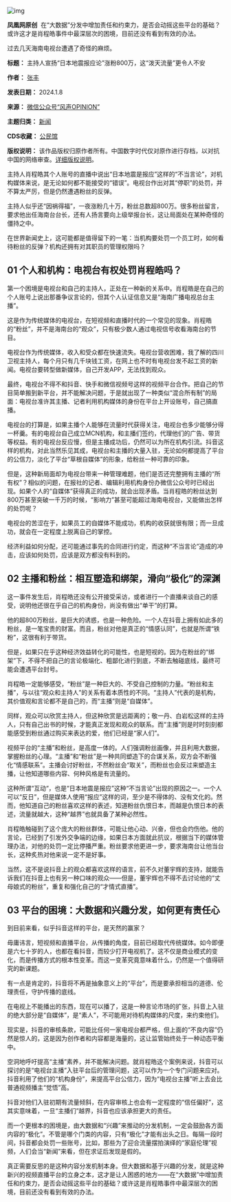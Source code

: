 ![img](https://chinadigitaltimes.net/chinese/files/2024/01/post-703948-659c7382982f0.)


**凤凰网原创**  在“大数据”分发中增加责任和约束力，是否会动摇这些平台的基础？或许这才是肖程皓事件中最深层次的困境，目前还没有看到有效的办法。‍


过去几天海南电视台遭遇了奇怪的麻烦。




**标题：** 主持人宣扬“日本地震报应论”涨粉800万，这“泼天流量”更令人不安  

**作者：** [张丰](https://chinadigitaltimes.net/space/风声OPINION)  

**发表日期：** 2024.1.8  

**来源：** [微信公众号“风声OPINION”](https://web.archive.org/web/https://mp.weixin.qq.com/s/baQ7v-6JXfRFxGq7takQow)  

**主题归类：** [新闻](https://chinadigitaltimes.net/space/新闻)  

**CDS收藏：** [公民馆](https://chinadigitaltimes.net/space/%E5%85%AC%E6%B0%91%E9%A6%86)  

**版权说明：** 该作品版权归原作者所有。中国数字时代仅对原作进行存档，以对抗中国的网络审查。[详细版权说明](https://chinadigitaltimes.net/chinese/copyright)。


主持人肖程皓其个人账号的直播中说出“日本地震是报应”这样的“不当言论”，对机构媒体来说，是无论如何都不能接受的“错误”。电视台作出对其“停职”的处罚，并不算太严厉，但是仍然遭遇粉丝的反弹。


主持人似乎还“因祸得福”，一夜涨粉几十万，粉丝总数超800万。很多粉丝留言，要求他出任海南台台长，还有人扬言要向上级举报台长，这让局面处在某种奇怪的僵持之中。


在世界新闻史上，这可能都是值得留下的一笔：当机构要处罚一个员工时，如何看待粉丝的反弹？机构还拥有对其职员的管理权限吗？


01 个人和机构：电视台有权处罚肖程皓吗？
---------------------


第一个困境是电视台和自己的主持人，正处在一种新的关系中。肖程皓是在自己的个人账号上说出那番争议言论的，但其个人认证信息又是“海南广播电视总台主播”。


这是作为传统媒体的电视台，在短视频和直播时代的一个常见的现象。肖程皓的“粉丝”，并不是海南台的“观众”，只有极少数人通过电视信号收看海南台的节目。


电视台作为传统媒体，收入和受众都在快速流失。电视台营收困难，我了解的四川卫视主持人，每个月只有几千块钱工资，在网上也不时有电视台发不起工资的新闻。电视台要转型做新媒体，自己开发APP，无法找到观众。


最终，电视台不得不和抖音、快手和微信视频号这样的视频平台合作。把自己的节目简单搬到新平台，并不能解决问题，于是就出现了一种类似“混合所有制”的局面：电视台准许其主播、记者利用机构媒体的身份在平台上开设账号，自己搞直播。


电视台的打算是，如果主播个人能够在流量时代获得关注，电视台也多少能够分得一杯羹。有的电视台自己成立MCN机构，和主播们签约，代理他们的广告、带货等权益。有的电视台反应慢，但是主播成功后，仍然可以为所在机构引流。抖音这样的机构，对此当然乐见其成，电视台和主播的大量入驻，无论如何都提高了平台的公信力，淡化了平台“草根自媒体”的形象，给粉丝一种可靠的印象。


但是，这种新局面却为电视台带来一种管理难题，他们是否还完整拥有主播的“所有权”？相似的问题，在报社的记者、编辑利用机构身份办微信公众号时已经出现。如果个人的“自媒体”获得真正的成功，就会出现矛盾。当肖程皓的粉丝达到800万甚至突破一千万的时候，“影响力”甚至可能超过海南电视台，又能做出怎样的处罚呢？


电视台的苦涩在于，如果员工的自媒体不能成功，机构的收获就很有限；而一旦成功，就会在一定程度上脱离自己的掌控。


经济利益如何分配，还可能通过事先的合同进行约定，而这种“不当言论”造成的冲击，应该如何处罚，应该是双方都没有料到的。


02 主播和粉丝：相互塑造和绑架，滑向“极化”的深渊
--------------------------


这一事件发生后，肖程皓还没有公开接受采访，或者进行一个直播来谈自己的感受，说明他还很在乎自己的机构身份，尚没有做出“单干”的打算。


他的超800万粉丝，是巨大的诱惑，也是一种危险。一个人在抖音上拥有如此多的粉丝，是一笔宝贵的财富。而且，粉丝对他是真正的“情感认同”，也就是所谓“铁粉”，这很有利于带货。


但是，如果只在乎这种经济效益转化的可能性，也是短视的。因为在粉丝的“绑架”下，不得不把自己的言论极端化、粗鄙化进行到底，不断去触碰底线，最终可能会遭遇平台封号。


肖程皓一定能够感受，“粉丝”是一种巨大的、不受自己控制的力量。“粉丝和主播”，与以往“观众和主持人”的关系有着本质性的不同。“主持人”代表的是机构，其价值观和言论都不是自己的，而“主播”则是“自媒体”。


同样，观众可以欣赏主持人，但这种欣赏是远距离的；敬一丹、白岩松这样的主持人，只有自己出书的时候，才能真正发现和观众的联系。而“主播”则是时时刻刻都能感受到粉丝通过购买来表达的爱，他们已经是“家人们”。


视频平台的“主播”和粉丝，是高度一体的。人们强调粉丝画像，并且利用大数据，掌握粉丝的心理。“主播”和“粉丝”是一种共同塑造下的合谋关系，双方会不断强化“情感联系”。主播会讨好粉丝，不然粉丝会“取关”，而粉丝也会反过来塑造主播，让他知道哪些内容、何种风格是有流量的。


这种所谓“互动“，也是“日本地震是报应”这种“不当言论”出现的原因之一。一个人可以“反日”，但是媒体人使用“报应”这样的词，至少是不得体的、没有文化的。然而，他知道自己的粉丝喜欢这样的表述，知道粉丝仇恨日本，而越是仇恨日本的表述，流量就越大，这种“越界”也就具备了某种必然性。


肖程皓触碰到了这个庞大的粉丝群体，可能让他心动、兴奋，但也会灼伤他。他的言论，已经到了引发外交争端的边缘，如果日本方面就此抗议，根据当下的媒体管理办法，对他的处罚一定比停播严重。粉丝要求他更进一步，要求海南台让他当台长，这种炙热对他来说一定不是好事。


当然，这不是说抖音上的观众都喜欢这样的语言，前不久对董宇辉的支持，就能告诉我们在抖音上也有另一种口味的观众——但是，董宇辉也不得不去讨论他的“丈母娘式的粉丝”，重复和强化自己的“才情式直播”。


03 平台的困境：大数据和兴趣分发，如何更有责任心
-------------------------


到目前来看，似乎抖音这样的平台，是天然的赢家？


毋庸讳言，短视频和直播平台，从传播的角度，目前已经取代传统媒体。如今即便是六七十岁的人，也都在看抖音，而较少打开电视机了。这不仅是商业模式的变化，而是传播方式的根本性变革。而这一变革究竟意味着什么，仍然是一个值得研究的新课题。


有一点是肯定的，抖音将不再是抽象意义上的“平台”，而是要承担相当的道德、伦理责任，守护传播的底线。


在电视上不能播出的东西，现在可以播了，这是一种言论市场的扩张，抖音上入驻的绝大部分是“自媒体”，是“素人”，不可能用对待机构媒体的尺度，来约束他们。


现实是，抖音的审核条款，可能比任何一家电视台都严格，但上面的“不良内容”仍然是惊人的，这是因为创作者和内容都是海量的，这让监管始终处于一种动态平衡中。


空洞地呼吁提高“主播”素养，并不能解决问题。就肖程皓这个案例来说，抖音可以探讨的是“电视台主播”入驻平台后的管理问题，这可以作为一个专门问题来应对。抖音利用了他们的“机构身份”，来提高平台公信力，因为“电视台主播”听上去会比普通视频播主“觉悟”高。


抖音对他们入驻初期有流量倾斜，在内容审核上也会有一定程度的“信任偏好”，这其实意味着，一旦“主播们”越界，抖音也应该承担更大的责任。


而一个更根本的困境是，由大数据和“兴趣”来推动的分发机制，一定会鼓励各方面内容的“极化”。不管是哪个门类的内容，只有“极化”才能有出头之日。每隔一段时间，抖音都会处罚一些账号，比如，那些为了迎合流量摆拍演绎的“家庭伦理”视频，人们会当“新闻”来看，但在求证后发现是假的。


真正需要反思的是这种内容分发机制本身。但大数据和基于兴趣的分发，就是这种新兴的视频直播平台的立身之本，这才是让人困惑的地方——在“大数据”中增加责任和约束力，是否会动摇这些平台的基础？或许这是肖程皓事件中最深层次的困境，目前还没有看到有效的办法。

